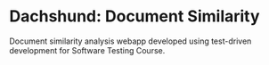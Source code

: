 Dachshund: Document Similarity
==============================
Document similarity analysis webapp developed using test-driven development for Software Testing Course.
